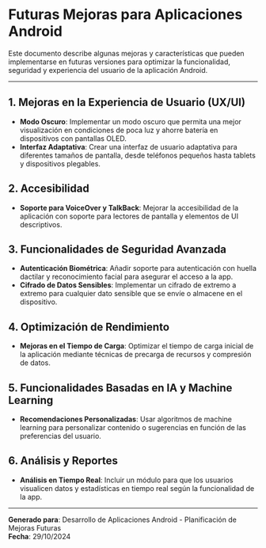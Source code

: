 # Futuras Mejoras para Aplicaciones Android

Este documento describe algunas mejoras y características que pueden implementarse en futuras versiones para optimizar la funcionalidad, seguridad y experiencia del usuario de la aplicación Android.

---

## 1. Mejoras en la Experiencia de Usuario (UX/UI)

- **Modo Oscuro**: Implementar un modo oscuro que permita una mejor visualización en condiciones de poca luz y ahorre batería en dispositivos con pantallas OLED.
- **Interfaz Adaptativa**: Crear una interfaz de usuario adaptativa para diferentes tamaños de pantalla, desde teléfonos pequeños hasta tablets y dispositivos plegables.

## 2. Accesibilidad

- **Soporte para VoiceOver y TalkBack**: Mejorar la accesibilidad de la aplicación con soporte para lectores de pantalla y elementos de UI descriptivos.

## 3. Funcionalidades de Seguridad Avanzada

- **Autenticación Biométrica**: Añadir soporte para autenticación con huella dactilar y reconocimiento facial para asegurar el acceso a la app.
- **Cifrado de Datos Sensibles**: Implementar un cifrado de extremo a extremo para cualquier dato sensible que se envíe o almacene en el dispositivo.

## 4. Optimización de Rendimiento

- **Mejoras en el Tiempo de Carga**: Optimizar el tiempo de carga inicial de la aplicación mediante técnicas de precarga de recursos y compresión de datos.

## 5. Funcionalidades Basadas en IA y Machine Learning

- **Recomendaciones Personalizadas**: Usar algoritmos de machine learning para personalizar contenido o sugerencias en función de las preferencias del usuario.

## 6. Análisis y Reportes

- **Análisis en Tiempo Real**: Incluir un módulo para que los usuarios visualicen datos y estadísticas en tiempo real según la funcionalidad de la app.

---

**Generado para**: Desarrollo de Aplicaciones Android - Planificación de Mejoras Futuras  
**Fecha**: 29/10/2024

